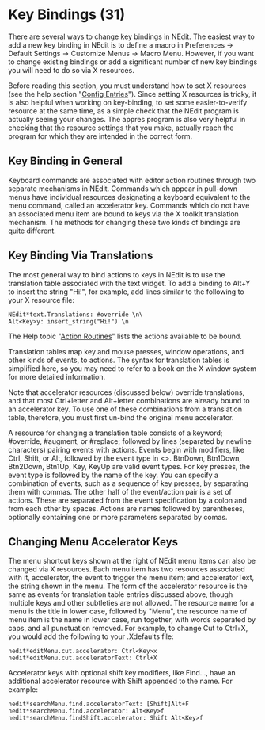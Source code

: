 # Key Bindings (31)

There are several ways to change key bindings in NEdit. The easiest way
to add a new key binding in NEdit is to define a macro in Preferences
&rarr; Default Settings &rarr; Customize Menus &rarr; Macro Menu.
However, if you want to change existing bindings or add a significant
number of new key bindings you will need to do so via X resources.

Before reading this section, you must understand how to set X resources
(see the help section "[Config Entries](30.md)"). Since setting X
resources is tricky, it is also helpful when working on key-binding, to
set some easier-to-verify resource at the same time, as a simple check
that the NEdit program is actually seeing your changes. The appres
program is also very helpful in checking that the resource settings that
you make, actually reach the program for which they are intended in the
correct form.

## Key Binding in General

Keyboard commands are associated with editor action routines through two
separate mechanisms in NEdit. Commands which appear in pull-down menus
have individual resources designating a keyboard equivalent to the menu
command, called an accelerator key. Commands which do not have an
associated menu item are bound to keys via the X toolkit translation
mechanism. The methods for changing these two kinds of bindings are
quite different.

## Key Binding Via Translations

The most general way to bind actions to keys in NEdit is to use the
translation table associated with the text widget. To add a binding to
Alt+Y to insert the string "Hi\!", for example, add lines similar to the
following to your X resource file:

    NEdit*text.Translations: #override \n\
    Alt<Key>y: insert_string("Hi!") \n

The Help topic "[Action Routines](27.md)" lists the actions available
to be bound.

Translation tables map key and mouse presses, window operations, and
other kinds of events, to actions. The syntax for translation tables is
simplified here, so you may need to refer to a book on the X window
system for more detailed information.

Note that accelerator resources (discussed below) override translations,
and that most Ctrl+letter and Alt+letter combinations are already bound
to an accelerator key. To use one of these combinations from a
translation table, therefore, you must first un-bind the original menu
accelerator.

A resource for changing a translation table consists of a keyword;
\#override, \#augment, or \#replace; followed by lines (separated by
newline characters) pairing events with actions. Events begin with
modifiers, like Ctrl, Shift, or Alt, followed by the event type in \<\>.
BtnDown, Btn1Down, Btn2Down, Btn1Up, Key, KeyUp are valid event types.
For key presses, the event type is followed by the name of the key. You
can specify a combination of events, such as a sequence of key presses,
by separating them with commas. The other half of the event/action pair
is a set of actions. These are separated from the event specification by
a colon and from each other by spaces. Actions are names followed by
parentheses, optionally containing one or more parameters separated by
comas.

## Changing Menu Accelerator Keys

The menu shortcut keys shown at the right of NEdit menu items can also
be changed via X resources. Each menu item has two resources associated
with it, accelerator, the event to trigger the menu item; and
acceleratorText, the string shown in the menu. The form of the
accelerator resource is the same as events for translation table entries
discussed above, though multiple keys and other subtleties are not
allowed. The resource name for a menu is the title in lower case,
followed by "Menu", the resource name of menu item is the name in lower
case, run together, with words separated by caps, and all punctuation
removed. For example, to change Cut to Ctrl+X, you would add the
following to your .Xdefaults file:

    nedit*editMenu.cut.accelerator: Ctrl<Key>x
    nedit*editMenu.cut.acceleratorText: Ctrl+X

Accelerator keys with optional shift key modifiers, like Find..., have
an additional accelerator resource with Shift appended to the name. For
example:

    nedit*searchMenu.find.acceleratorText: [Shift]Alt+F
    nedit*searchMenu.find.accelerator: Alt<Key>f
    nedit*searchMenu.findShift.accelerator: Shift Alt<Key>f
